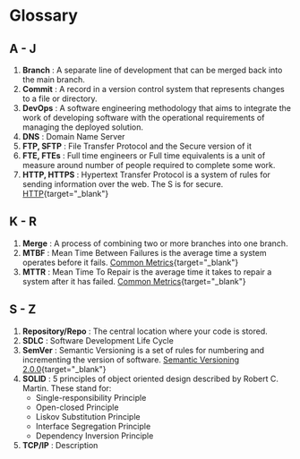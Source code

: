 # Glossary

## A - J
1. **Branch** : A separate line of development that can be merged back into the main branch.
1. **Commit** : A record in a version control system that represents changes to a file or directory.
1. **DevOps** : A software engineering methodology that aims to integrate the work of developing software with the operational requirements of managing the deployed solution.
1. **DNS** : Domain Name Server
1. **FTP, SFTP** : File Transfer Protocol and the Secure version of it
1. **FTE, FTEs** : Full time engineers or Full time equivalents is a unit of measure around number of people required to complete some work.
1. **HTTP, HTTPS** : Hypertext Transfer Protocol is a system of rules for sending information over the web. The S is for secure. [HTTP](https://www.techtarget.com/whatis/definition/HTTP-Hypertext-Transfer-Protocol){target="_blank"}

## K - R
1. **Merge** : A process of combining two or more branches into one branch.
1. **MTBF** : Mean Time Between Failures is the average time a system operates before it fails. [Common Metrics](https://www.atlassian.com/incident-management/kpis/common-metrics){target="_blank"}
1. **MTTR** : Mean Time To Repair is the average time it takes to repair a system after it has failed. [Common Metrics](https://www.atlassian.com/incident-management/kpis/common-metrics){target="_blank"}

## S - Z

1. **Repository/Repo** : The central location where your code is stored.
1. **SDLC** : Software Development Life Cycle
1. **SemVer** : Semantic Versioning is a set of rules for numbering and incrementing the version of software. [Semantic Versioning 2.0.0](https://semver.org/){target="_blank"}
1. **SOLID** : 5 principles of object oriented design described by Robert C. Martin. These stand for:
    - Single-responsibility Principle
    - Open-closed Principle
    - Liskov Substitution Principle
    - Interface Segregation Principle 
    - Dependency Inversion Principle
1. **TCP/IP** : Description